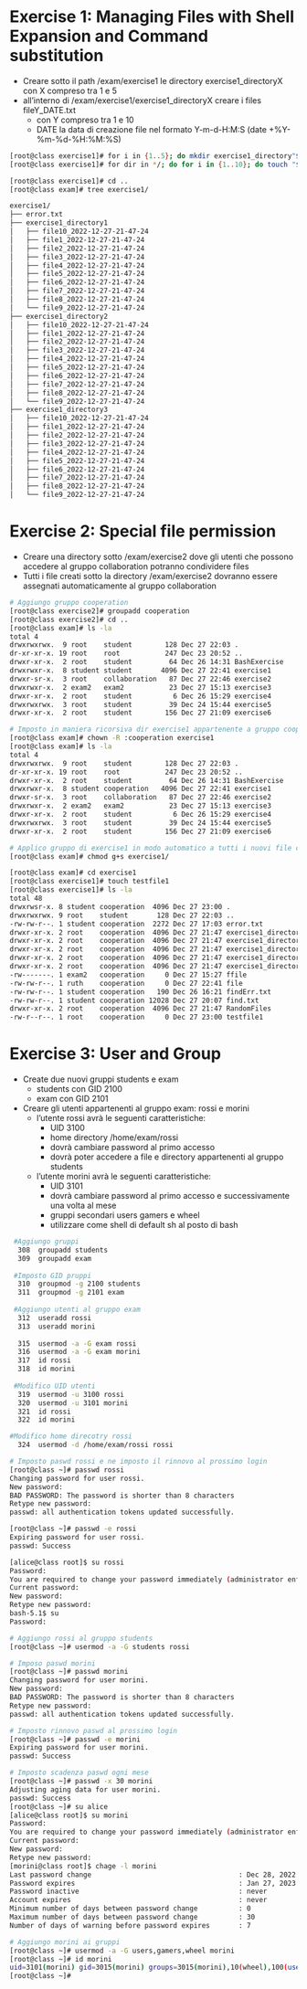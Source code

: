 # Exercise 1: Managing Files with Shell Expansion and Command substitution
- Creare sotto il path /exam/exercise1 le directory exercise1_directoryX con X compreso tra 1 e 5
- all’interno di /exam/exercise1/exercise1_directoryX creare i files fileY_DATE.txt
  -  con Y compreso tra 1 e 10
  -  DATE la data di creazione file nel formato Y-m-d-H:M:S (date +%Y-%m-%d-%H:%M:%S)

```bash
[root@class exercise1]# for i in {1..5}; do mkdir exercise1_directory"$i"; done
[root@class exercise1]# for dir in */; do for i in {1..10}; do touch "$dir"file"$i"_$(date +"%Y-%m-%d-%H-%M-%S"); done; done

[root@class exercise1]# cd ..
[root@class exam]# tree exercise1/

exercise1/
├── error.txt
├── exercise1_directory1
│   ├── file10_2022-12-27-21-47-24
│   ├── file1_2022-12-27-21-47-24
│   ├── file2_2022-12-27-21-47-24
│   ├── file3_2022-12-27-21-47-24
│   ├── file4_2022-12-27-21-47-24
│   ├── file5_2022-12-27-21-47-24
│   ├── file6_2022-12-27-21-47-24
│   ├── file7_2022-12-27-21-47-24
│   ├── file8_2022-12-27-21-47-24
│   └── file9_2022-12-27-21-47-24
├── exercise1_directory2
│   ├── file10_2022-12-27-21-47-24
│   ├── file1_2022-12-27-21-47-24
│   ├── file2_2022-12-27-21-47-24
│   ├── file3_2022-12-27-21-47-24
│   ├── file4_2022-12-27-21-47-24
│   ├── file5_2022-12-27-21-47-24
│   ├── file6_2022-12-27-21-47-24
│   ├── file7_2022-12-27-21-47-24
│   ├── file8_2022-12-27-21-47-24
│   └── file9_2022-12-27-21-47-24
├── exercise1_directory3
│   ├── file10_2022-12-27-21-47-24
│   ├── file1_2022-12-27-21-47-24
│   ├── file2_2022-12-27-21-47-24
│   ├── file3_2022-12-27-21-47-24
│   ├── file4_2022-12-27-21-47-24
│   ├── file5_2022-12-27-21-47-24
│   ├── file6_2022-12-27-21-47-24
│   ├── file7_2022-12-27-21-47-24
│   ├── file8_2022-12-27-21-47-24
│   └── file9_2022-12-27-21-47-24
```
# Exercise 2: Special file permission
- Creare una directory sotto /exam/exercise2 dove gli utenti che possono accedere al gruppo collaboration potranno condividere files
- Tutti i file creati sotto la directory /exam/exercise2 dovranno essere assegnati automaticamente al gruppo collaboration
```bash
# Aggiungo gruppo cooperation
[root@class exercise2]# groupadd cooperation
[root@class exercise2]# cd ..
[root@class exam]# ls -la
total 4
drwxrwxrwx.  9 root    student        128 Dec 27 22:03 .
dr-xr-xr-x. 19 root    root           247 Dec 23 20:52 ..
drwxr-xr-x.  2 root    student         64 Dec 26 14:31 BashExercise
drwxrwxr-x.  8 student student       4096 Dec 27 22:41 exercise1
drwxr-sr-x.  3 root    collaboration   87 Dec 27 22:46 exercise2
drwxrwxr-x.  2 exam2   exam2           23 Dec 27 15:13 exercise3
drwxr-xr-x.  2 root    student          6 Dec 26 15:29 exercise4
drwxrwxrwx.  3 root    student         39 Dec 24 15:44 exercise5
drwxr-xr-x.  2 root    student        156 Dec 27 21:09 exercise6

# Imposto in maniera ricorsiva dir exercise1 appartenente a gruppo cooperation
[root@class exam]# chown -R :cooperation exercise1
[root@class exam]# ls -la
total 4
drwxrwxrwx.  9 root    student        128 Dec 27 22:03 .
dr-xr-xr-x. 19 root    root           247 Dec 23 20:52 ..
drwxr-xr-x.  2 root    student         64 Dec 26 14:31 BashExercise
drwxrwxr-x.  8 student cooperation   4096 Dec 27 22:41 exercise1
drwxr-sr-x.  3 root    collaboration   87 Dec 27 22:46 exercise2
drwxrwxr-x.  2 exam2   exam2           23 Dec 27 15:13 exercise3
drwxr-xr-x.  2 root    student          6 Dec 26 15:29 exercise4
drwxrwxrwx.  3 root    student         39 Dec 24 15:44 exercise5
drwxr-xr-x.  2 root    student        156 Dec 27 21:09 exercise6

# Applico gruppo di exercise1 in modo automatico a tutti i nuovi file creati
[root@class exam]# chmod g+s exercise1/

[root@class exam]# cd exercise1
[root@class exercise1]# touch testfile1
[root@class exercise1]# ls -la
total 48
drwxrwsr-x. 8 student cooperation  4096 Dec 27 23:00 .
drwxrwxrwx. 9 root    student       128 Dec 27 22:03 ..
-rw-rw-r--. 1 student cooperation  2272 Dec 27 17:03 error.txt
drwxr-xr-x. 2 root    cooperation  4096 Dec 27 21:47 exercise1_directory1
drwxr-xr-x. 2 root    cooperation  4096 Dec 27 21:47 exercise1_directory2
drwxr-xr-x. 2 root    cooperation  4096 Dec 27 21:47 exercise1_directory3
drwxr-xr-x. 2 root    cooperation  4096 Dec 27 21:47 exercise1_directory4
drwxr-xr-x. 2 root    cooperation  4096 Dec 27 21:47 exercise1_directory5
-rw-------. 1 exam2   cooperation     0 Dec 27 15:27 ffile
-rw-rw-r--. 1 ruth    cooperation     0 Dec 27 22:41 file
-rw-rw-r--. 1 student cooperation   190 Dec 26 16:21 findErr.txt
-rw-rw-r--. 1 student cooperation 12028 Dec 27 20:07 find.txt
drwxr-xr-x. 2 root    cooperation  4096 Dec 27 21:47 RandomFiles
-rw-r--r--. 1 root    cooperation     0 Dec 27 23:00 testfile1
```
# Exercise 3: User and Group
- Create due nuovi gruppi students e exam
  - students con GID 2100
  - exam con GID 2101
- Creare gli utenti appartenenti al gruppo exam: rossi e morini
  - l’utente rossi avrà le seguenti caratteristiche:
    - UID 3100
    - home directory /home/exam/rossi
    - dovrà cambiare password al primo accesso
    - dovrà poter accedere a file e directory appartenenti al gruppo students
  - l’utente morini avrà le seguenti caratteristiche:
    - UID 3101
    - dovrà cambiare password al primo accesso e successivamente una volta al mese
    - gruppi secondari users gamers e wheel
    - utilizzare come shell di default sh al posto di bash
```bash
 #Aggiungo gruppi
  308  groupadd students
  309  groupadd exam
 
 #Imposto GID pruppi
  310  groupmod -g 2100 students
  311  groupmod -g 2101 exam
  
 #Aggiungo utenti al gruppo exam
  312  useradd rossi
  313  useradd morini
  
  315  usermod -a -G exam rossi
  316  usermod -a -G exam morini
  317  id rossi
  318  id morini
  
 #Modifico UID utenti
  319  usermod -u 3100 rossi
  320  usermod -u 3101 morini
  321  id rossi
  322  id morini

#Modifico home direcotry rossi
  324  usermod -d /home/exam/rossi rossi

# Imposto paswd rossi e ne imposto il rinnovo al prossimo login
[root@class ~]# passwd rossi
Changing password for user rossi.
New password:
BAD PASSWORD: The password is shorter than 8 characters
Retype new password:
passwd: all authentication tokens updated successfully.

[root@class ~]# passwd -e rossi
Expiring password for user rossi.
passwd: Success

[alice@class root]$ su rossi
Password:
You are required to change your password immediately (administrator enforced).
Current password:
New password:
Retype new password:
bash-5.1$ su
Password:

# Aggiungo rossi al gruppo students
[root@class ~]# usermod -a -G students rossi

# Imposo paswd morini
[root@class ~]# passwd morini
Changing password for user morini.
New password:
BAD PASSWORD: The password is shorter than 8 characters
Retype new password:
passwd: all authentication tokens updated successfully.

# Imposto rinnovo paswd al prossimo login
[root@class ~]# passwd -e morini
Expiring password for user morini.
passwd: Success

# Imposto scadenza paswd ogni mese
[root@class ~]# passwd -x 30 morini
Adjusting aging data for user morini.
passwd: Success
[root@class ~]# su alice
[alice@class root]$ su morini
Password:
You are required to change your password immediately (administrator enforced).
Current password:
New password:
Retype new password:
[morini@class root]$ chage -l morini
Last password change                                    : Dec 28, 2022
Password expires                                        : Jan 27, 2023
Password inactive                                       : never
Account expires                                         : never
Minimum number of days between password change          : 0
Maximum number of days between password change          : 30
Number of days of warning before password expires       : 7

# Aggiungo morini ai gruppi
[root@class ~]# usermod -a -G users,gamers,wheel morini
[root@class ~]# id morini
uid=3101(morini) gid=3015(morini) groups=3015(morini),10(wheel),100(users),2101(exam),31
[root@class ~]#
